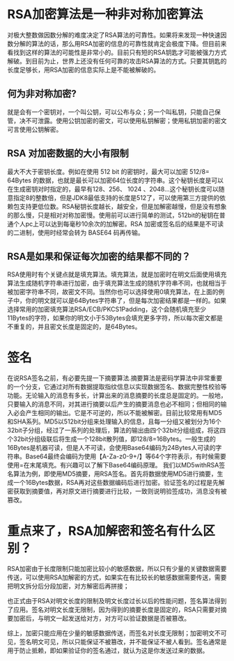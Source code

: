 # RSA加密算法是一种非对称加密算法

对极大整数做因数分解的难度决定了RSA算法的可靠性。如果将来发现一种快速因数分解的算法的话，那么用RSA加密的信息的可靠性就肯定会极度下降。但目前来看找到这样的算法的可能性是非常小的。目前只有短的RSA钥匙才可能被强力方式解破。到目前为止，世界上还没有任何可靠的攻击RSA算法的方式。只要其钥匙的长度足够长，用RSA加密的信息实际上是不能被解破的。

## 何为非对称加密?
就是会有一个密钥对，一个叫公钥，可以公布与众；另一个叫私钥，只能自己保管，决不可泄露。使用公钥加密的密文，可以使用私钥解密；使用私钥加密的密文可言使用公钥解密。


## RSA 对加密数据的大小有限制
最大不大于密钥长度。例如在使用 512 bit 的密钥时，最大可以加密 512/8= 64Bytes 的数据，也就是最长可以加密64位长度的字符串。这个秘钥长度是可以在生成密钥对时指定的，最早有128、256、 1024 、2048...这个秘钥长度可以随意指定8的整数倍，但是JDK8最低支持的长度是512了，可以使用第三方提供的依赖包支持更低位数。RSA秘钥长度越长，越安全，但是加解密越慢，但是没有想象的那么慢，只是相对对称加密慢。使用前可以进行简单的测试，512bit的秘钥在普通个人pc上可以达到每毫秒10余次的加解密。RSA 加密或签名后的结果是不可读的二进制，使用时经常会转为 BASE64 码再传输。



## RSA是如果和保证每次加密的结果都不同的？
RSA使用时有个关键点就是填充算法。填充算法，就是加密时在明文后面使用填充算法生成随机字符串进行加密，由于填充算法生成的随机字符串不同，也就相当于被加密字符串不同，故密文不同。当然你也可以选择使用0填充算法，在上面的例子中，你的明文就可以是64Bytes字符串了，但是每次加密结果都是一样的。如果选择常用的加密填充算法RSA/ECB/PKCS1Padding，这个会随机填充至少11Bytes的字符，如果你的明文小于53Bytes会填充更多字符，所以每次密文都是不重复的，并且密文长度是固定的，是64Bytes。

  
# 签名
在说RSA签名之前，有必要先提一下摘要算法.摘要算法是密码学算法中非常重要的一个分支，它通过对所有数据提取指纹信息以实现数据签名、数据完整性校验等功能。无论输入的消息有多长，计算出来的消息摘要的长度总是固定的。一般地，只要输入的消息不同，对其进行摘要以后产生的摘要消息也必不相同；但相同的输入必会产生相同的输出。它是不可逆的，所以不能被解密。目前比较常用有MD5和SHA系列。MD5以512bit分组来处理输入的信息，且每一分组又被划分为16个32bit子分组，经过了一系列的处理后，算法的输出由四个32bit分组组成，将这四个32bit分组级联后将生成一个128bit散列值，即128/8=16Bytes。一般生成的16Bytes是机器可读，但是人不可读，会使用Base64编码为24Bytes人可读的字符串。Base64最终会编码为使用【A-Za-z0-9+/】等64个字符表示，有时候需要使用=在末尾填充。有兴趣可以了解下Base64编码原理。
我们以MD5withRSA签名算法为例，即使用MD5摘要，用RSA签名。首先将数据使用MD5进行摘要，生成一个16Bytes数据，RSA再对这些数据编码后进行加密。验证签名的过程是先解密获取到摘要值，再对原文进行摘要进行比较，一致则说明验签成功，消息没有被篡改。



# 重点来了，RSA加解密和签名有什么区别？

RSA加密由于长度限制只能加密比较小的敏感数据，所以只有少量的关键数据需要传送，可以使用RSA加解密的方式，如果实在有比较长的敏感数据需要传送，需要把明文拆分后分段加密，对方解密后再拼接；

也正式由于RSA对明文长度的限制及明文长度过长以后的性能问题，签名算法得到了应用。签名对明文长度无限制，因为得到的摘要长度是固定的，RSA只需要对摘要加密后，与明文一起发送给对方，对方可以验证数据是否被篡改。

综上，加密只能应用在少量的敏感数据传送，而签名对长度无限制；加密明文不可见，签名明文可见，所以只能保证不被篡改，并不能保证不被人看到。签名通常是用于防止抵赖，即如果验证你的签名通过，就认为这是你发送过来的数据。